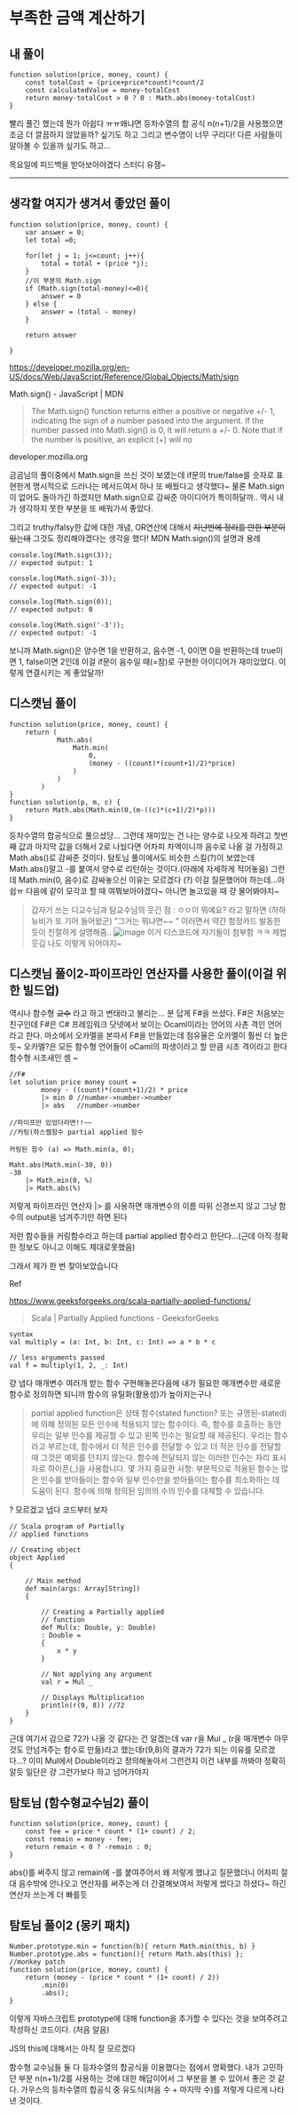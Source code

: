 # 부족한 금액 계산하기

## 내 풀이
```
function solution(price, money, count) {
    const totalCost = (price+price*count)*count/2
    const calculatedValue = money-totalCost
    return money-totalCost > 0 ? 0 : Math.abs(money-totalCost) 
}
```
빨리 풀긴 했는데 뭔가 아쉽다 ㅠㅠ왜냐면 등차수열의 합 공식 n(n+1)/2을 사용했으면 조금 더 깔끔하지 않았을까? 싶기도 하고 그리고 변수명이 너무 구리다! 다른 사람들이 알아볼 수 있을까 싶기도 하고...

목요일에 피드백을 받아보아야겠다 스터디 유잼~
***


## 생각할 여지가 생겨서 좋았던 풀이
```
function solution(price, money, count) {
    var answer = 0;
    let total =0;

    for(let j = 1; j<=count; j++){
        total = total + (price *j);
    }
    //이 부분의 Math.sign
    if (Math.sign(total-money)<=0){
        answer = 0
    } else {
        answer = (total - money)
    }

    return answer 

}
```

https://developer.mozilla.org/en-US/docs/Web/JavaScript/Reference/Global_Objects/Math/sign

 
Math.sign() - JavaScript | MDN

> The Math.sign() function returns either a positive or negative +/- 1, indicating the sign of a number passed into the argument.
> If the number passed into Math.sign() is 0, it will return a +/- 0. Note that if the number is positive, an explicit (+) will no

developer.mozilla.org

금곰님의 풀이중에서 Math.sign을 쓰신 것이 보였는데 if문의 true/false를 숫자로 표현한게 명시적으로 드러나는 메서드여서 하나 또 배웠다고 생각했다~
물론 Math.sign이 없어도 돌아가긴 하겠지만 Math.sign으로 감싸준 아이디어가 특이하달까.. 역시 내가 생각하지 못한 부분을 또 배워가서 좋았다.

그리고 truthy/falsy한 값에 대한 개념, OR연산에 대해서 ~~지난번에 정리를 안한 부분이 있는데~~ 그것도 정리해야겠다는 생각을 했다!
MDN Math.sign()의 설명과 용례
```
console.log(Math.sign(3));
// expected output: 1

console.log(Math.sign(-3));
// expected output: -1

console.log(Math.sign(0));
// expected output: 0

console.log(Math.sign('-3'));
// expected output: -1
````

보니까 Math.sign()은 양수면 1을 반환하고, 음수면 -1, 0이면 0을 반환하는데 true이면 1, false이면 2인데 이걸 if문이 음수일 때(=참)로 구현한 아이디어가 재미있었다.
이렇게 연결시키는 게 좋았달까!


## 디스캣님 풀이
```
function solution(price, money, count) {
    return (
			Math.abs(
				Math.min(
					0,
					(money - ((count)*(count+1)/2)*price)
				)
			)
		)
}
function solution(p, m, c) {
    return Math.abs(Math.min(0,(m-((c)*(c+1)/2)*p)))
}
```
등차수열의 합공식으로 풀으셨당... 그런데 재미있는 건 나는 양수로 나오게 하려고 첫번째 값과 마지막 값을 더해서 2로 나눴다면
어차피 차액이니까 음수로 나올 걸 가정하고 Math.abs()로 감싸준 것이다. 탐토님 풀이에서도 비슷한 스킬(?)이 보였는데 Math.abs()말고 -를 붙여서
양수로 리턴하는 것이다.(아래에 자세하게 적어놓음)
그런데 Math.min(0, 음수)로 감싸놓으신 이유는 모르겠다 (?) 이걸 질문했어야 하는데...아쉽ㅠ 다음에 같이 모각코 할 때 여쭤보아야겠다~ 아니면 놀고있을 때 걍 물어봐야지~

> 갑자기 쓰는 디교수님과 탐교수님의 웃긴 점 : ㅇㅇ이 뭐예요? 라고 말하면 (하하 뉴비가 또 기어 들어왔군) "그거는 뭐냐면~~ " 이러면서 약간 함정카드 발동한 듯이 친절하게 설명해줌.. 
![image](https://user-images.githubusercontent.com/91370858/163091520-fe6fddaf-68a3-4b1d-ba76-7c3520ead752.png)
이거 디스코드에 자기들이 첨부함 ㅋㅋ 제법 웃김 나도 이렇게 되어야지~


## 디스캣님 풀이2-파이프라인 연산자를 사용한 풀이(이걸 위한 빌드업)
역시나 함수형 ~~교수~~ 라고 하고 변태라고 불리는... 분 답게 F#을 쓰셨다.
F#은 처음보는 친구인데 F#은 C# 프레임워크 닷넷에서 보이는 Ocaml이라는 언어의 사촌 격인 언어라고 한다.
마소에서 오카멜을 본따서 F#을 만들었는데 점유율은 오카멜이 훨씬 더 높은듯~
오카멜?은 모든 함수형 언어들이 oCaml의 파생이라고 할 만큼 시초 격이라고 한다 함수형 시조새인 셈 ~

```
//F#
let solution price money count = 
		money - ((count)*(count+1)/2) * price
		|> min 0 //number->number->number
		|> abs   //number->number

//파이프만 있었더라면!!~~
//커링(하스켈함수 partial applied 함수

커링된 함수 (a) => Math.min(a, 0);

Maht.abs(Math.min(-30, 0))
-30
	|> Math.min(0, %)
	|> Math.abs(%)
```
 
저렇게 파이프라인 연산자 |> 를 사용하면 매개변수의 이름 따위 신경쓰지 않고 그냥 함수의 output을 넘겨주기만 하면 된다

저런 함수들을 커링함수라고 하는데 partial applied 함수라고 한단다...(근데 아직 정확한 정보도 아니고 이해도 제대로못했음)

그래서 제가 한 번 찾아보았습니다

Ref

https://www.geeksforgeeks.org/scala-partially-applied-functions/

 
> Scala | Partially Applied functions - GeeksforGeeks

```
syntax
val multiply = (a: Int, b: Int, c: Int) => a * b * c

// less arguments passed
val f = multiply(1, 2, _: Int)
```
걍 냅다 매개변수 여러개 받는 함수 구현해놓은다음에
내가 필요한 매개변수만 새로운 함수로 정의하면 되니까 함수의 유틸화(활용성)가 높아지는구나



> partial applied function은 상태 함수(stated function? 또는 규명된-stated)에 의해 정의된 모든 인수에 적용되지 않는 함수이다. 즉, 함수를 호출하는 동안 우리는 일부 인수를 제공할 수 있고 왼쪽 인수는 필요할 때 제공된다. 우리는 함수라고 부르는데, 함수에서 더 적은 인수를 전달할 수 있고 더 적은 인수를 전달할 때 그것은 예외를 던지지 않는다. 함수에 전달되지 않는 이러한 인수는 자리 표시자로 하이픈(_)을 사용합니다.
몇 가지 중요한 사항:
부분적으로 적용된 함수는 많은 인수를 받아들이는 함수와 일부 인수만을 받아들이는 함수를 최소화하는 데 도움이 된다.
함수에 의해 정의된 임의의 수의 인수를 대체할 수 있습니다.

? 모르겠고 냅다 코드부터 보자
```
// Scala program of Partially
// applied functions
  
// Creating object
object Applied
{
  
    // Main method
    def main(args: Array[String])
    {
  
        // Creating a Partially applied
        // function
        def Mul(x: Double, y: Double)
        : Double =
        {
            x * y
        }
  
        // Not applying any argument
        val r = Mul _
  
        // Displays Multiplication
        println(r(9, 8)) //72
    }
}
```
근데 여기서 감으로 72가 나올 것 같다는 건 알겠는데 var r을 Mul _ (r을 매개변수 아무것도 안넘겨주는 함수로 만듦)라고 했는데r(9,8)의 결과가
72가 되는 이유를 모르겠다...? 이미 Mul에서 Double이라고 정의해놓아서 그런건지 이건 내부를 까봐야 정확히 알듯 일단은 걍 그런가보다 하고 넘어가야지

## 탐토님 (함수형교수님2) 풀이
```
function solution(price, money, count) {
    const fee = price * count * (1+ count) / 2;
    const remain = money - fee;
    return remain < 0 ? -remain : 0;
}
```
abs()를 써주지 않고 remain에 -를 붙여주어서 왜 저렇게 했냐고 질문했더니 어차피 절대 음수밖에 안나오고 연산자를 써주는게 더 간결해보여서 저렇게 썼다고 하셨다~ 하긴 연산자 쓰는게 더 빠를듯

## 탐토님 풀이2 (몽키 패치)
```
Number.prototype.min = function(b){ return Math.min(this, b) }
Number.prototype.abs = function(){ return Math.abs(this) };
//monkey patch
function solution(price, money, count) { 
    return (money - (price * count * (1+ count) / 2))
        .min(0)
        .abs();
}
```
이렇게 자바스크립트 prototype에 대해 function을 추가할 수 있다는 것을 보여주려고 작성하신 코드이다. (처음 알음)

JS의 this에 대해서는 아직 잘 모르겠다 

 

 

함수형 교수님들 둘 다 등차수열의 합공식을 이용했다는 점에서 명확했다. 내가 고민하던 부분 n(n+1)/2를 사용하는 것에 대한 해답이어서 그 부분을 볼 수 있어서 좋은 것 같다. 가우스의 등차수열의 합공식 중 유도식(처음 수 + 마지막 수)를 저렇게 다르게 나타낸 것이다. 
